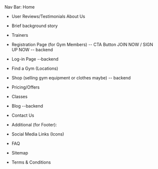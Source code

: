 
Nav Bar: 
Home
- User Reviews/Testimonials
About Us
-  Brief background story
- Trainers
- Registration Page (for Gym Members) -- CTA Button JOIN NOW / SIGN UP NOW -- backend
- Log-in Page --backend
- Find a Gym (Locations)
- Shop (selling gym equipment or clothes maybe) -- backend 
- Pricing/Offers
- Classes
- Blog --backend
- Contact Us

- Additional (for Footer):
- Social Media Links (Icons) 
- FAQ
- Sitemap
- Terms & Conditions
